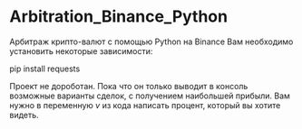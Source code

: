# Arbitration_Binance_Python
Арбитраж крипто-валют с помощью Python на Binance
Вам необходимо установить некоторые зависимости:

pip install requests

Проект не дороботан. Пока что он только выводит в консоль возможные варианты сделок, с получением наибольшей прибыли. Вам нужно в переменную *v* из кода написать процент, который вы хотите видеть.
